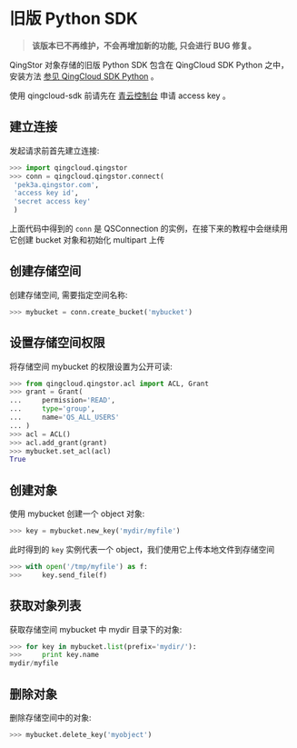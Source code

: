 ---
---
# 旧版 Python SDK

> **该版本已不再维护，不会再增加新的功能, 只会进行 BUG 修复。**

QingStor 对象存储的旧版 Python SDK 包含在 QingCloud SDK Python 之中，安装方法 [参见 QingCloud SDK Python](https://docs.qingcloud.com/qingstor/sdk/python/index) 。

使用 qingcloud-sdk 前请先在 [青云控制台](https://console.qingcloud.com/access_keys/) 申请 access key 。

## 建立连接

发起请求前首先建立连接:

```python
>>> import qingcloud.qingstor
>>> conn = qingcloud.qingstor.connect(
 'pek3a.qingstor.com',
 'access key id',
 'secret access key'
 )
```

上面代码中得到的 `conn` 是 QSConnection 的实例，在接下来的教程中会继续用它创建 bucket 对象和初始化 multipart 上传

## 创建存储空间

创建存储空间, 需要指定空间名称:

```python
>>> mybucket = conn.create_bucket('mybucket')
```

## 设置存储空间权限

将存储空间 mybucket 的权限设置为公开可读:

```python
>>> from qingcloud.qingstor.acl import ACL, Grant
>>> grant = Grant(
...     permission='READ',
...     type='group',
...     name='QS_ALL_USERS'
... )
>>> acl = ACL()
>>> acl.add_grant(grant)
>>> mybucket.set_acl(acl)
True
```

## 创建对象

使用 mybucket 创建一个 object 对象:

```python
>>> key = mybucket.new_key('mydir/myfile')
```

此时得到的 `key` 实例代表一个 object，我们使用它上传本地文件到存储空间

```python
>>> with open('/tmp/myfile') as f:
>>>     key.send_file(f)
```

## 获取对象列表

获取存储空间 mybucket 中 mydir 目录下的对象:

```python
>>> for key in mybucket.list(prefix='mydir/'):
>>>     print key.name
mydir/myfile
```

## 删除对象

删除存储空间中的对象:

```python
>>> mybucket.delete_key('myobject')
```
